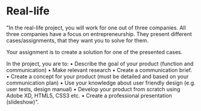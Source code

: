 # Real-life
"In the real-life project, you will work for one out of three companies. All three companies have a
focus on entrepreneurship. They present different cases/assignments, that they want you to solve
for them.

Your assignment is to create a solution for one of the presented cases.

In the project, you are to:
• Describe the goal of your product (function and communication)
• Make relevant research
• Create a communication brief.
• Create a concept for your product (must be detailed and based on your communication
plan)
• Use your knowledge about user friendly design (e.g. user tests, design manual)
• Develop your product from scratch using Adobe XD, HTML5, CSS3 etc.
• Create a professional presentation (slideshow)".
